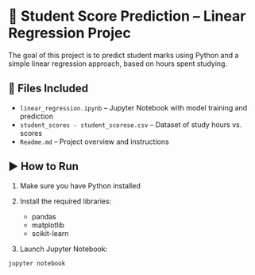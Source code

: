 ﻿# 🎯 Student Score Prediction – Linear Regression Projec


The goal of this project is to predict student marks using Python and a simple linear regression approach, based on hours spent studying.

## 📁 Files Included
- `linear_regression.ipynb` – Jupyter Notebook with model training and prediction
- `student_scores - student_scorese.csv` – Dataset of study hours vs. scores
- `Readme.md` – Project overview and instructions

## ▶️ How to Run
1. Make sure you have Python installed
2. Install the required libraries:
   - pandas
   - matplotlib
   - scikit-learn

3. Launch Jupyter Notebook:
```bash
jupyter notebook
